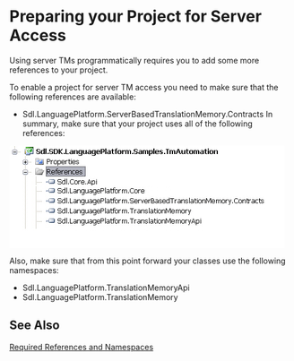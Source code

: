 Preparing your Project for Server Access
=====

Using server TMs programmatically requires you to add some more references to your project.

To enable a project for server TM access you need to make sure that the following references are available:


* Sdl.LanguagePlatform.ServerBasedTranslationMemory.Contracts
In summary, make sure that your project uses all of the following references:

<img style="display:block; " src="images/AllReferences.jpg"/>

Also, make sure that from this point forward your classes use the following namespaces:

* Sdl.LanguagePlatform.TranslationMemoryApi
* Sdl.LanguagePlatform.TranslationMemory

See Also
-----
[Required References and Namespaces]()
